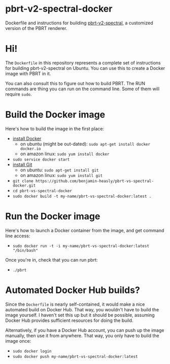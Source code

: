 # pbrt-v2-spectral-docker
Dockerfile and instructions for building [pbrt-v2-spectral](https://github.com/ydnality/pbrt-v2-spectral), a customized version of the PBRT renderer.

# Hi!

The `Dockerfile` in this repository represents a complete set of instructions for building pbrt-v2-spectral on Ubuntu.  You can use this to create a Docker image with PBRT in it.

You can also consult this to figure out how to build PBRT.  The RUN commands are thing you can run on the command line.  Some of them will require `sudo`.

# Build the Docker image

Here's how to build the image in the first place:
 - [install Docker](https://docs.docker.com/installation/)
   - on ubuntu (might be out-dated): `sudo apt-get install docker docker.io`
   - on amazon linux: `sudo yum install docker`
 - `sudo service docker start`
 - [install Git](https://git-scm.com/book/en/v2/Getting-Started-Installing-Git)
   - on ubuntu: `sudo apt-get install git`
   - on amazon linux: `sudo yum install git`
 - `git clone https://github.com/benjamin-heasly/pbrt-vs-spectral-docker.git`
 - `cd pbrt-vs-spectral-docker`
 - `sudo docker build -t my-name/pbrt-vs-spectral-docker:latest .`

# Run the Docker image

Here's how to launch a Docker container from the image, and get command line access:
 - `sudo docker run -t -i my-name/pbrt-vs-spectral-docker:latest "/bin/bash"`

Once you're in, check that you can run pbrt:
 - `./pbrt`

# Automated Docker Hub builds?

Since the `Dockerfile` is nearly self-contained, it would make a nice automated build on Docker Hub.  That way, you wouldn't have to build the image yourself.  I haven't set this up but it should be possible, assuming Docker Hub provides sufficient resources for doing the build.

Alternatively, if you have a Docker Hub account, you can push up the image manually, then use it from anywhere.  That way, you only have to build the image once:
 - `sudo docker login`
 - `sudo docker push my-name/pbrt-vs-spectral-docker:latest`

